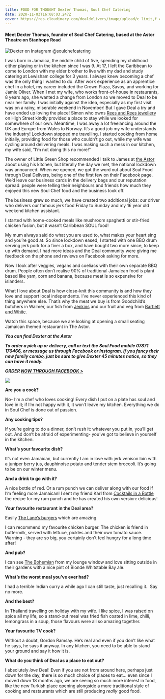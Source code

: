 ```yaml
---
title: FOOD FOR THOUGHT Dexter Thomas, Soul Chef Catering
date: 2020-11-03T16:08:03.247Z
cover: https://res.cloudinary.com/dealdelivers/image/upload/c_limit,f_auto,q_80,w_500/v1604420700/soulchef-catering_oktxcq.png
---
```

#### Meet Dexter Thomas, founder of Soul Chef Catering, based at the Astor Theatre on Stanhope Road

![](https://res.cloudinary.com/dealdelivers/image/upload/c_limit,f_auto,q_80,w_500/v1604420408/dexter-soulchef-catering_agxvew.jpg "Dexter on Instagram @soulchefcatering")

I was born in Jamaica, the middle child of five, spending my childhood either playing or in the kitchen since I was 9. At 17, I left the Caribbean to come to London with my elder brother to live with my dad and study catering at Lewisham college for 3 years. I always knew becoming a chef was the only thing I wanted to do. After work experience as an apprentice chef in a hotel, my career included the Crown Plaza, Savoy, and working for Jamie Oliver. When I met my wife, who works front-of-house in restaurants, 8 years ago, she wanted a change from London so we moved to Deal to be near her family. I was initially against the idea, especially as my first visit was on a rainy, miserable weekend in November! But I gave Deal a try and have ended up loving the place! Simon who owns [Rees and Rees jewellery](https://www.reesandreesjewellery.co.uk/) on High Street kindly provided a place to stay while we looked for somewhere of our own. Meantime, I was away a lot freelancing around the UK and Europe from Wales to Norway. It’s a good job my wife understands the industry! Lockdown stopped me travelling. I started cooking from home initially, providing food for those who couldn’t go out, while my wife was cycling around delivering meals. I was making such a mess in our kitchen, my wife said, "I’m not doing this no more!"

The owner of Little Green Shop recommended I talk to James at [the Astor](https://theastor.co.uk/) about using his kitchen, but literally the day we met, the national lockdown was announced. When we opened, we got the word out about Soul Food through Deal Delivers, being one of the first few on their Facebook page. We’d leave our business cards in the delivery bags and our reputation spread: people were telling their neighbours and friends how much they enjoyed this new Soul Chef food and the business took off.

The business grew so much, we have created two additional jobs: our driver who delivers our famous jerk food Friday to Sunday and my 16 year old weekend kitchen assistant.

I started with home-cooked meals like mushroom spaghetti or stir-fried chicken fusion, but it wasn’t Caribbean SOUL food!

My mum always said do what you are used to, what makes your heart sing and you’re good at. So since lockdown eased, I started with one BBQ drum serving jerk pork for a fiver a box, and have bought two more since, to keep up with demand. I had more ideas and the Deal community were giving me feedback on the phone and reviews on Facebook asking for more.

Now I look after veggies, vegans and coeliacs with their own separate BBQ drum. People often don’t realise 90% of traditional Jamaican food is plant based like yam, corn and banana, because meat is so expensive for islanders.

What I love about Deal is how close-knit this community is and how they love and support local independents. I’ve never experienced this kind of thing anywhere else. That’s why the meat we buy is from Goodchild’s butchers in Walmer, our fish from [Jenkins](https://jenkinsandsonfishandgame.co.uk/free-home-delivery/) and our fruit and veg from [Bartlett and White](https://www.facebook.com/bartlettandwhite/).

Watch this space, because we are looking at opening a small seating Jamaican themed restaurant in The Astor.

***You can find Dexter at the Astor***

***To order a pick up or delivery, call or text the Soul Food mobile 07871 176466, or message us through Facebook or Instagram. If you fancy their new family combo, just be sure to give Dexter 45 minutes notice, so they can have it ready.***

***ORDER [NOW THROUGH FACEBOOK >](https://www.facebook.com/Soulchefcatering)***

![](https://res.cloudinary.com/dealdelivers/image/upload/c_limit,f_auto,q_80,w_500/v1604421912/dexter-soulchef-catering_qfeyxz.jpg)

**Are you a cook?**

No- I’m a chef who loves cooking! Every dish I put on a plate has soul and love in it; if I’m not happy with it, it won’t leave my kitchen. Everything we do in Soul Chef is done out of passion.

**Any cooking tips?**

If you’re going to do a dinner, don’t rush it: whatever you put in, you’ll get out. And don’t be afraid of experimenting- you’ve got to believe in yourself in the kitchen.

**What’s your favourite dish?**

It’s not even Jamaican, but currently I am in love with jerk venison loin with a juniper berry jus, dauphinoise potato and tender stem broccoli. It’s going to be on our winter menu.

**And a drink to go with it?**

A nice bottle of red. Or a rum punch we can deliver along with our food if I’m feeling more Jamaican! I sent my friend Karl from [Cocktails in a Bottle](https://cocktailinabottle.co.uk/) the recipe for my rum punch and he has created his own version: delicious!

**Your favourite restaurant in the Deal area?**

Easily [The Lane’s burgers](https://www.thelanedeal.co.uk/) which are amazing.

I can recommend my favourite chicken burger. The chicken is friend in buttermilk, served with lettuce, pickles and their own tomato sauce. Warning - they are so big, you certainly don’t feel hungry for a long time after!

**And pub?**

I can see [The Bohemian](http://www.thebohemian.co.uk/) from my lounge window and love sitting outside in their gardens with a nice pint of Blonde Whitstable Bay ale.

**What’s the worst meal you’ve ever had?**

I had a terrible Indian curry a while ago I can still taste, just recalling it.  Say no more.

**And the best?**

In Thailand travelling on holiday with my wife. I like spice, I was raised on spice all my life, so a stand-out meal was fried fish coated in lime, chilli, lemongrass in a soup, those flavours were all so amazing together.

**Your favourite TV cook?**

Without a doubt, Gordon Ramsay. He’s real and even if you don’t like what he says, he says it anyway. In any kitchen, you need to be able to stand your ground and say it how it is.

**What do you think of Deal as a place to eat out?**

I absolutely *love* Deal! Even if you are not from around here, perhaps just down for the day, there is so much choice of places to eat… even since I moved down 18 months ago, we are seeing so much more interest in food, like the new Turkish place opening alongside a more traditional style of cooking and restaurants which are still producing *really* good food.